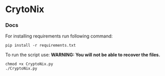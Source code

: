 # CrytoNix

### Docs

For installing requirements run following command:

```
pip install -r requirements.txt
```
To run the script use:
__WARNING: You will not be able to recover the files.__
```
chmod +x CryptoNix.py
./CryptoNix.py
```

